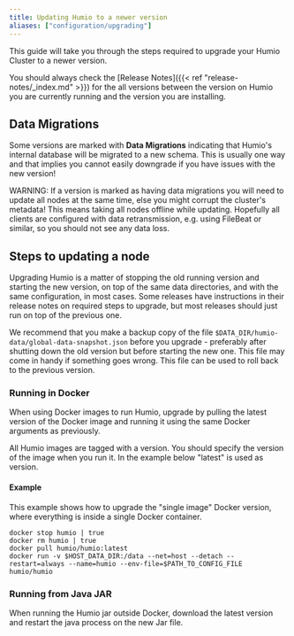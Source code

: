 ```yaml
---
title: Updating Humio to a newer version
aliases: ["configuration/upgrading"]
---
```


This guide will take you through the steps required to upgrade your Humio Cluster
to a newer version.

You should always check the [Release Notes]({{< ref "release-notes/_index.md" >}})
for the all versions between the version on Humio you are currently running
and the version you are installing.

## Data Migrations

Some versions are marked with __Data Migrations__ indicating that Humio's
internal database will be migrated to a new schema. This is usually one way
and that implies you cannot easily downgrade if you have issues with the new
version!

WARNING: If a version is marked as having data migrations you will need to update all nodes
at the same time, else you might corrupt the cluster's metadata!
This means taking all nodes offline while updating. Hopefully all clients are configured
with data retransmission, e.g. using FileBeat or similar, so you should not see any data loss.

## Steps to updating a node

Upgrading Humio is a matter of stopping the old running version and
starting the new version, on top of the same data directories, and
with the same configuration, in most cases. Some releases have
instructions in their release notes on required steps to upgrade, but
most releases should just run on top of the previous one.

We recommend that you make a backup copy of the file `$DATA_DIR/humio-data/global-data-snapshot.json`
before you upgrade - preferably after shutting down the old version but before starting the new one.
This file may come in handy if something goes wrong.
This file can be used to roll back to the previous version.

### Running in Docker

When using Docker images to run Humio, upgrade by pulling the latest
version of the Docker image and running it using the same Docker
arguments as previously.

All Humio images are tagged with a version. You should specify the version
of the image when you run it. In the example below "latest" is used as version.

#### Example

This example shows how to upgrade the "single image" Docker version,
where everything is inside a single Docker container.

```shell
docker stop humio | true
docker rm humio | true
docker pull humio/humio:latest
docker run -v $HOST_DATA_DIR:/data --net=host --detach --restart=always --name=humio --env-file=$PATH_TO_CONFIG_FILE humio/humio
```

### Running from Java JAR

When running the Humio jar outside Docker, download the latest version and
restart the java process on the new Jar file.
